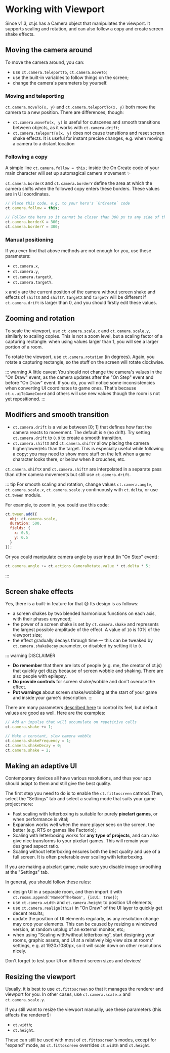 # Working with Viewport

Since v1.3, ct.js has a Camera object that manipulates the viewport. It supports scaling and rotation, and can also follow a copy and create screen shake effects.

## Moving the camera around

To move the camera around, you can:

* use `ct.camera.teleportTo`, `ct.camera.moveTo`;
* use the built-in variables to follow things on the screen;
* change the camera's parameters by yourself.

### Moving and teleporting

`ct.camera.moveTo(x, y)` and `ct.camera.teleportTo(x, y)` both move the camera to a new position. There are differences, though:

* `ct.camera.moveTo(x, y)` is useful for cutscenes and smooth transitions between objects, as it works with `ct.camera.drift`;
* `ct.camera.teleportTo(x, y)` does not cause transitions and reset screen shake effects. It is useful for instant precise changes, e.g. when moving a camera to a distant location

### Following a copy

A simple line `ct.camera.follow = this;` inside the On Create code of your main character will set up automagical camera movement ✨

`ct.camera.borderX` and `ct.camera.borderY` define the area at which the camera shifts when the followed copy enters these borders. These values are in UI coordinates.

```js Example: following a copy with borders
// Place this code, e.g, to your hero's `OnCreate` code
ct.camera.follow = this;

// Follow the hero so it cannot be closer than 300 px to any side of the screen
ct.camera.borderX = 300;
ct.camera.borderY = 300;
```

### Manual positioning

If you ever find that above methods are not enough for you, use these parameters:

* `ct.camera.x`,
* `ct.camera.y`,
* `ct.camera.targetX`,
* `ct.camera.targetY`.

`x` and `y` are the current position of the camera without screen shake and effects of `shiftX` and `shiftY`.
`targetX` and `targetY` will be different if `ct.camera.drift` is larger than 0, and you should firstly edit these values.

## Zooming and rotation

To scale the viewport, use `ct.camera.scale.x` and `ct.camera.scale.y`, similarly to scaling copies. This is not a zoom level, but a scaling factor of a capturing rectangle: when using values larger than 1, you will see a larger portion of a room.

To rotate the viewport, use `ct.camera.rotation` (in degrees). Again, you rotate a capturing rectangle, so the stuff on the screen will rotate clockwise.

::: warning A little caveat
You should not change the camera's values in the "On Draw" event, as the camera updates after the "On Step" event and before "On Draw" event. If you do, you will notice some inconsistencies when converting UI coordinates to game ones. That's because `ct.u.uiToGameCoord` and others will use new values though the room is not yet repositioned.
:::

## Modifiers and smooth transition

* `ct.camera.drift` is a value between [0; 1] that defines how fast the camera reacts to movement. The default is `0` (no drift). Try setting `ct.camera.drift` to `0.9` to create a smooth transition.
* `ct.camera.shiftX` and `ct.camera.shiftY` allow placing the camera higher/lower/etc than the target. This is especially useful while following a copy: you may need to show more stuff on the left when a game character looks there, or below when it crouches, etc.

`ct.camera.shiftX` and `ct.camera.shiftY` are interpolated in a separate pass than other camera movements but still use `ct.camera.drift`.

::: tip
For smooth scaling and rotation, change values `ct.camera.angle`, `ct.camera.scale.x`, `ct.camera.scale.y` continuously with `ct.delta`, or use `ct.tween` module.

For example, to zoom in, you could use this code:
```js
ct.tween.add({
  obj: ct.camera.scale,
  duration: 500,
  fields: {
    x: 0.5,
    y: 0.5
  }
});
```

Or you could manipulate camera angle by user input (in "On Step" event):

```js
ct.camera.angle += ct.actions.CameraRotate.value * ct.delta * 5;
```

:::

## Screen shake effects

Yes, there is a built-in feature for that 😅 Its design is as follows:

* a screen shakes by two blended harmonious functions on each axis, with their phases unsynced;
* the power of a screen shake is set by `ct.camera.shake` and represents the largest possible amplitude of the effect. A value of `10` is 10% of the viewport size;
* the effect gradually decays through time — this can be tweaked by `ct.camera.shakeDecay` parameter, or disabled by setting it to `0`.

::: warning DISCLAIMER
* **Do remember** that there are lots of people (e.g. me, the creator of ct.js) that quickly get dizzy because of screen wobble and shaking. There are also people with epilepsy.
* **Do provide controls** for screen shake/wobble and don't overuse the effect.
* **Put warnings** about screen shake/wobbling at the start of your game and inside your game's description.
:::

There are many parameters [described here](/ct.camera.html) to control its feel, but default values are good as well. Here are the examples:

```js
// Add an impulse that will accumulate on repetitive calls
ct.camera.shake += 1;
```

```js
// Make a constant, slow camera wobble
ct.camera.shakeFrequency = 1;
ct.camera.shakeDecay = 0;
ct.camera.shake = 2;
```

## Making an adaptive UI

Contemporary devices all have various resolutions, and thus your app should adapt to them and still give the best quality.

The first step you need to do is to enable the `ct.fittoscreen` catmod. Then, select the "Settings" tab and select a scaling mode that suits your game project more:

* Fast scaling with letterboxing is suitable for purely **pixelart games**, or when performance is vital;
* Expansion works well when the more player sees on the screen, the better (e.g. RTS or games like Factorio);
* Scaling with letterboxing works for **any type of projects**, and can also give nice transforms to your pixelart games. This will remain your designed aspect ratio.
* Scaling without letterboxing ensures both the best quality and use of a full screen. It is often preferable over scaling with letterboxing.

If you are making a pixelart game, make sure you disable image smoothing at the "Settings" tab.

In general, you should follow these rules:

* design UI in a separate room, and then import it with `ct.rooms.append('NameOfTheRoom', {isUi: true})`;
* use `ct.camera.width` and `ct.camera.height` to position UI elements;
* use `ct.camera.realign(this)` in "On Draw" of the UI layer to quickly get decent results;
* update the position of UI elements regularly, as any resolution change may crop your elements. This can be caused by resizing a windowed version, at random unplug of an external monitor, etc;
* when using "Scaling with/without letterboxing", start designing your rooms, graphic assets, and UI at a relatively big view size at rooms' settings, e.g. at 1920x1080px, so it will scale down on other resolutions nicely.

Don't forget to test your UI on different screen sizes and devices!

## Resizing the viewport

Usually, it is best to use `ct.fittoscreen` so that it manages the renderer and viewport for you. In other cases, use `ct.camera.scale.x` and `ct.camera.scale.y`.

If you still want to resize the viewport manually, use these parameters (this affects the renderer!):

* `ct.width`;
* `ct.height`.

These can still be used with most of `ct.fittoscreen`'s  modes, except for "expand" mode, as `ct.fittoscreen` overrides `ct.width` and `ct.height`.